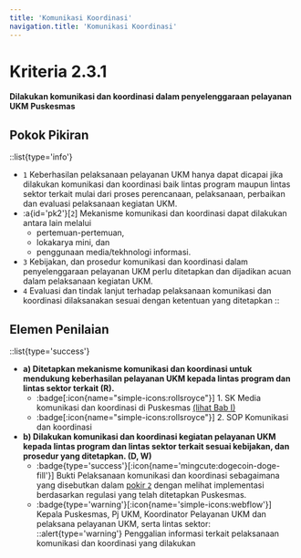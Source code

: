 ```yaml
---
title: 'Komunikasi Koordinasi'
navigation.title: 'Komunikasi Koordinasi'
---
```


# Kriteria 2.3.1 
**Dilakukan komunikasi dan koordinasi dalam penyelenggaraan pelayanan UKM Puskesmas** 
## Pokok Pikiran 
::list{type='info'}
- ``1`` Keberhasilan pelaksanaan pelayanan UKM hanya dapat dicapai jika dilakukan komunikasi dan koordinasi baik lintas program maupun lintas sektor terkait mulai dari proses perencanaan, pelaksanaan, perbaikan dan evaluasi pelaksanaan kegiatan UKM. 
- :a{id='pk2'}[``2``] Mekanisme komunikasi dan koordinasi dapat dilakukan antara lain melalui 
  - pertemuan-pertemuan, 
  - lokakarya mini, dan 
  - penggunaan media/tekhnologi informasi. 
- ``3`` Kebijakan, dan prosedur komunikasi dan koordinasi dalam penyelenggaraan pelayanan UKM perlu ditetapkan dan dijadikan acuan dalam pelaksanaan kegiatan UKM. 
- ``4`` Evaluasi dan tindak lanjut terhadap pelaksanaan komunikasi dan koordinasi dilaksanakan sesuai dengan ketentuan yang ditetapkan 
::
## Elemen Penilaian 
::list{type='success'}
- **a) Ditetapkan mekanisme komunikasi dan koordinasi untuk mendukung keberhasilan pelayanan UKM kepada lintas program dan lintas sektor terkait (R).**
  - :badge[:icon{name="simple-icons:rollsroyce"}] 1. SK Media komunikasi dan koordinasi di Puskesmas [(lihat Bab I)](/1) 
  - :badge[:icon{name="simple-icons:rollsroyce"}] 2. SOP Komunikasi dan koordinasi 
- **b) Dilakukan komunikasi dan koordinasi kegiatan pelayanan UKM kepada lintas program dan lintas sektor terkait sesuai kebijakan, dan prosedur yang ditetapkan. (D, W)**
  - :badge{type='success'}[:icon{name='mingcute:dogecoin-doge-fill'}] Bukti Pelaksanaan komunikasi dan koordinasi sebagaimana yang disebutkan dalam [pokir ``2``](#pk2) dengan melihat implementasi berdasarkan regulasi yang telah ditetapkan Puskesmas.
  - :badge{type='warning'}[:icon{name='simple-icons:webflow'}] Kepala Puskesmas, Pj UKM, Koordinator Pelayanan UKM dan pelaksana pelayanan UKM, serta lintas sektor: 
    ::alert{type='warning'}
    Penggalian informasi terkait pelaksanaan komunikasi dan koordinasi yang  dilakukan 
